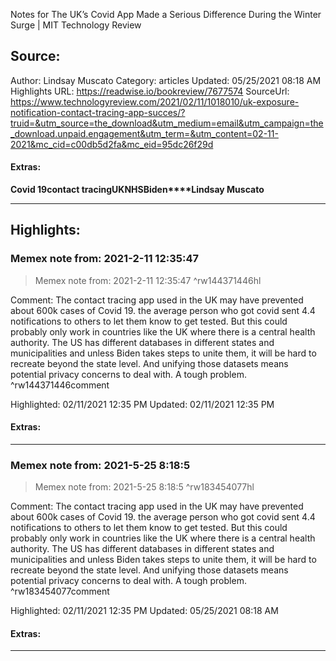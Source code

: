 Notes for The UK’s Covid App Made a Serious Difference During the Winter Surge | MIT Technology Review

## Source:
Author: Lindsay Muscato
Category: articles
Updated: 05/25/2021 08:18 AM
Highlights URL: https://readwise.io/bookreview/7677574
SourceUrl: https://www.technologyreview.com/2021/02/11/1018010/uk-exposure-notification-contact-tracing-app-succes/?truid=&utm_source=the_download&utm_medium=email&utm_campaign=the_download.unpaid.engagement&utm_term=&utm_content=02-11-2021&mc_cid=c00db5d2fa&mc_eid=95dc26f29d


#### Extras:
**Covid 19****contact tracing****UK****NHS****Biden****Lindsay Muscato**

 
-----
 ## Highlights:

### Memex note from: 2021-2-11 12:35:47
>Memex note from: 2021-2-11 12:35:47 ^rw144371446hl

Comment: The contact tracing app used in the UK may have prevented about 600k cases of Covid 19. the average person who got covid sent 4.4 notifications to others to let them know to get tested. But this could probably only work in countries like the UK where there is a central health authority. The US has different databases in different states and municipalities and unless Biden takes steps to unite them, it will be hard to recreate beyond the state level. And unifying those datasets means potential privacy concerns to deal with. A tough problem. ^rw144371446comment

Highlighted: 02/11/2021 12:35 PM
Updated: 02/11/2021 12:35 PM


#### Extras:



------

### Memex note from: 2021-5-25 8:18:5
>Memex note from: 2021-5-25 8:18:5 ^rw183454077hl

Comment: The contact tracing app used in the UK may have prevented about 600k cases of Covid 19. the average person who got covid sent 4.4 notifications to others to let them know to get tested. But this could probably only work in countries like the UK where there is a central health authority. The US has different databases in different states and municipalities and unless Biden takes steps to unite them, it will be hard to recreate beyond the state level. And unifying those datasets means potential privacy concerns to deal with. A tough problem. ^rw183454077comment

Highlighted: 02/11/2021 12:35 PM
Updated: 05/25/2021 08:18 AM


#### Extras:





------

